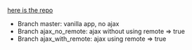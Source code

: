 [here is the repo](../../../../ajax-on-rails)

- Branch master: vanilla app, no ajax
- Branch ajax_no_remote: ajax without using remote => true
- Branch ajax_with_remote: ajax using remote => true
